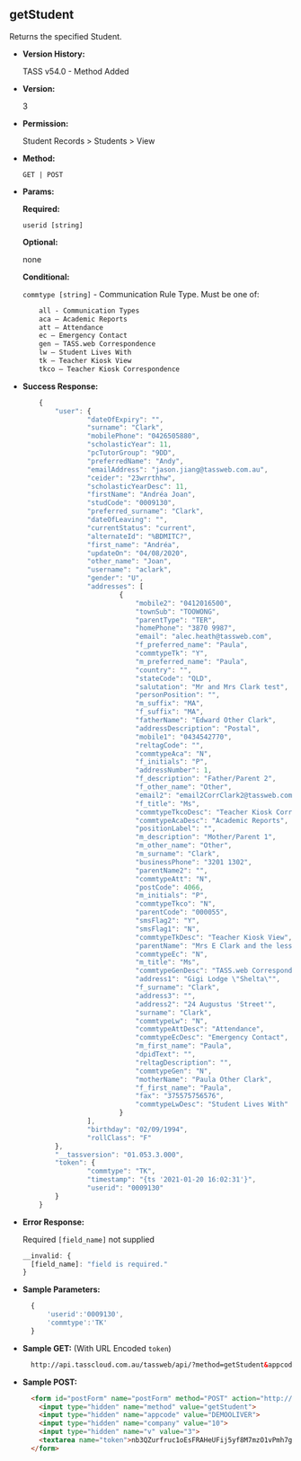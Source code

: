**getStudent**
----
  Returns the specified Student.
  
  * **Version History:**

	TASS v54.0 - Method Added

* **Version:**

  3

* **Permission:**

   Student Records > Students > View

* **Method:**

  `GET | POST`
  
*  **Params:**

   **Required:**
 
   `userid [string]`

   **Optional:**
 
   none

   **Conditional:**

   `commtype [string]` - Communication Rule Type. Must be one of:
    ```HTML
        all - Communication Types
        aca – Academic Reports
        att – Attendance
        ec – Emergency Contact
        gen – TASS.web Correspondence
        lw – Student Lives With
        tk – Teacher Kiosk View
        tkco – Teacher Kiosk Correspondence
    ```

* **Success Response:**
	
	```javascript
		{
			"user": {
					"dateOfExpiry": "",
					"surname": "Clark",
					"mobilePhone": "0426505880",
					"scholasticYear": 11,
					"pcTutorGroup": "9DD",
					"preferredName": "Andy",
					"emailAddress": "jason.jiang@tassweb.com.au",
					"ceider": "23wrrthhw",
					"scholasticYearDesc": 11,
					"firstName": "Andréa Joan",
					"studCode": "0009130",
					"preferred_surname": "Clark",
					"dateOfLeaving": "",
					"currentStatus": "current",
					"alternateId": "%BDMITC?",
					"first_name": "Andréa",
					"updateOn": "04/08/2020",
					"other_name": "Joan",
					"username": "aclark",
					"gender": "U",
					"addresses": [
							{
								"mobile2": "0412016500",
								"townSub": "TOOWONG",
								"parentType": "TER",
								"homePhone": "3870 9987",
								"email": "alec.heath@tassweb.com",
								"f_preferred_name": "Paula",
								"commtypeTk": "Y",
								"m_preferred_name": "Paula",
								"country": "",
								"stateCode": "QLD",
								"salutation": "Mr and Mrs Clark test",
								"personPosition": "",
								"m_suffix": "MA",
								"f_suffix": "MA",
								"fatherName": "Edward Other Clark",
								"addressDescription": "Postal",
								"mobile1": "0434542770",
								"reltagCode": "",
								"commtypeAca": "N",
								"f_initials": "P",
								"addressNumber": 1,
								"f_description": "Father/Parent 2",
								"f_other_name": "Other",
								"email2": "email2CorrClark2@tassweb.com.au",
								"f_title": "Ms",
								"commtypeTkcoDesc": "Teacher Kiosk Correspondence",
								"commtypeAcaDesc": "Academic Reports",
								"positionLabel": "",
								"m_description": "Mother/Parent 1",
								"m_other_name": "Other",
								"m_surname": "Clark",
								"businessPhone": "3201 1302",
								"parentName2": "",
								"commtypeAtt": "N",
								"postCode": 4066,
								"m_initials": "P",
								"commtypeTkco": "N",
								"parentCode": "000055",
								"smsFlag2": "Y",
								"smsFlag1": "N",
								"commtypeTkDesc": "Teacher Kiosk View",
								"parentName": "Mrs E Clark and the lesser Clarks for the giant wombock trees",
								"commtypeEc": "N",
								"m_title": "Ms",
								"commtypeGenDesc": "TASS.web Correspondence",
								"address1": "Gigi Lodge \"Shelta\"",
								"f_surname": "Clark",
								"address3": "",
								"address2": "24 Augustus 'Street'",
								"surname": "Clark",
								"commtypeLw": "N",
								"commtypeAttDesc": "Attendance",
								"commtypeEcDesc": "Emergency Contact",
								"m_first_name": "Paula",
								"dpidText": "",
								"reltagDescription": "",
								"commtypeGen": "N",
								"motherName": "Paula Other Clark",
								"f_first_name": "Paula",
								"fax": "375575756576",
								"commtypeLwDesc": "Student Lives With"
							}
					],
					"birthday": "02/09/1994",
					"rollClass": "F"
			},
			"__tassversion": "01.053.3.000",
			"token": {
					"commtype": "TK",
					"timestamp": "{ts '2021-01-20 16:02:31'}",
					"userid": "0009130"
			}
		}
	```
 
* **Error Response:**

	Required `[field_name]` not supplied
	```javascript
	__invalid: {
	  [field_name]: "field is required."
	}
	```
	
* **Sample Parameters:**

  ```javascript
	{
		'userid':'0009130',
		'commtype':'TK'
	}
  ```

* **Sample GET:** (With URL Encoded `token`)

  ```HTML
	http://api.tasscloud.com.au/tassweb/api/?method=getStudent&appcode=DEMOOLIVER&company=10&v=3&token=nb3QZurfruc1oEsFRAHeUFij5yf8M7mzO1vPmh7giNc%3D
  ```
  
* **Sample POST:**

  ```HTML
	<form id="postForm" name="postForm" method="POST" action="http://api.tasscloud.com.au/tassweb/api/">
	  <input type="hidden" name="method" value="getStudent">
	  <input type="hidden" name="appcode" value="DEMOOLIVER">
	  <input type="hidden" name="company" value="10">
	  <input type="hidden" name="v" value="3">
	  <textarea name="token">nb3QZurfruc1oEsFRAHeUFij5yf8M7mzO1vPmh7giNc=</textarea>
	</form>
  ```
